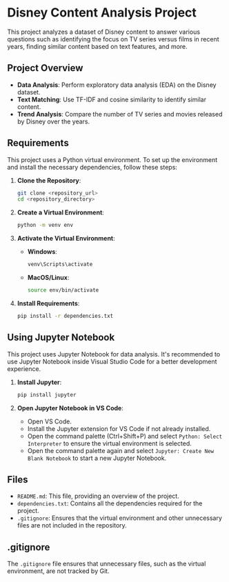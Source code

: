 # Disney Content Analysis Project

This project analyzes a dataset of Disney content to answer various questions such as identifying the focus on TV series versus films in recent years, finding similar content based on text features, and more.

## Project Overview

- **Data Analysis**: Perform exploratory data analysis (EDA) on the Disney dataset.
- **Text Matching**: Use TF-IDF and cosine similarity to identify similar content.
- **Trend Analysis**: Compare the number of TV series and movies released by Disney over the years.

## Requirements

This project uses a Python virtual environment. To set up the environment and install the necessary dependencies, follow these steps:

1. **Clone the Repository**:
    ```bash
    git clone <repository_url>
    cd <repository_directory>
    ```

2. **Create a Virtual Environment**:
    ```bash
    python -m venv env
    ```

3. **Activate the Virtual Environment**:
    - **Windows**:
        ```bash
        venv\Scripts\activate
        ```
    - **MacOS/Linux**:
        ```bash
        source env/bin/activate
        ```

4. **Install Requirements**:
    ```bash
    pip install -r dependencies.txt
    ```

## Using Jupyter Notebook

This project uses Jupyter Notebook for data analysis. It's recommended to use Jupyter Notebook inside Visual Studio Code for a better development experience.

1. **Install Jupyter**:
    ```bash
    pip install jupyter
    ```

2. **Open Jupyter Notebook in VS Code**:
    - Open VS Code.
    - Install the Jupyter extension for VS Code if not already installed.
    - Open the command palette (Ctrl+Shift+P) and select `Python: Select Interpreter` to ensure the virtual environment is selected.
    - Open the command palette again and select `Jupyter: Create New Blank Notebook` to start a new Jupyter Notebook.

## Files

- `README.md`: This file, providing an overview of the project.
- `dependencies.txt`: Contains all the dependencies required for the project.
- `.gitignore`: Ensures that the virtual environment and other unnecessary files are not included in the repository.

## .gitignore

The `.gitignore` file ensures that unnecessary files, such as the virtual environment, are not tracked by Git.
